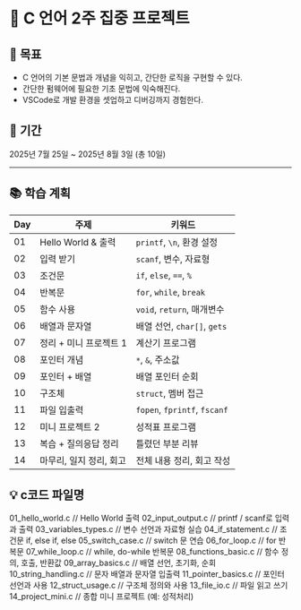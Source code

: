 # 🧠 C 언어 2주 집중 프로젝트

## 🎯 목표
- C 언어의 기본 문법과 개념을 익히고, 간단한 로직을 구현할 수 있다.
- 간단한 펌웨어에 필요한 기초 문법에 익숙해진다.
- VSCode로 개발 환경을 셋업하고 디버깅까지 경험한다.

## 📆 기간
2025년 7월 25일 ~ 2025년 8월 3일 (총 10일)

---

## 📚 학습 계획

| Day | 주제                       | 키워드                         |
|-----|----------------------------|--------------------------------|
| 01  | Hello World & 출력         | `printf`, `\n`, 환경 설정     |
| 02  | 입력 받기                  | `scanf`, 변수, 자료형         |
| 03  | 조건문                     | `if`, `else`, `==`, `%`       |
| 04  | 반복문                     | `for`, `while`, `break`       |
| 05  | 함수 사용                  | `void`, `return`, 매개변수    |
| 06  | 배열과 문자열              | 배열 선언, `char[]`, `gets`   |
| 07  | 정리 + 미니 프로젝트 1     | 계산기 프로그램               |
| 08  | 포인터 개념                | `*`, `&`, 주소값              |
| 09  | 포인터 + 배열              | 배열 포인터 순회              |
| 10  | 구조체                     | `struct`, 멤버 접근           |
| 11  | 파일 입출력                | `fopen`, `fprintf`, `fscanf`  |
| 12  | 미니 프로젝트 2            | 성적표 프로그램               |
| 13  | 복습 + 질의응답 정리       | 틀렸던 부분 리뷰              |
| 14  | 마무리, 일지 정리, 회고    | 전체 내용 정리, 회고 작성     |


## 💡 c코드 파일명
01_hello_world.c              // Hello World 출력
02_input_output.c             // printf / scanf로 입력과 출력
03_variables_types.c          // 변수 선언과 자료형 실습
04_if_statement.c             // 조건문 if, else if, else
05_switch_case.c              // switch 문 연습
06_for_loop.c                 // for 반복문
07_while_loop.c               // while, do-while 반복문
08_functions_basic.c          // 함수 정의, 호출, 반환값
09_array_basics.c             // 배열 선언, 초기화, 순회
10_string_handling.c          // 문자 배열과 문자열 입출력
11_pointer_basics.c           // 포인터 선언과 사용
12_struct_usage.c             // 구조체 정의와 사용
13_file_io.c                  // 파일 읽고 쓰기
14_project_mini.c             // 종합 미니 프로젝트 (예: 성적처리)